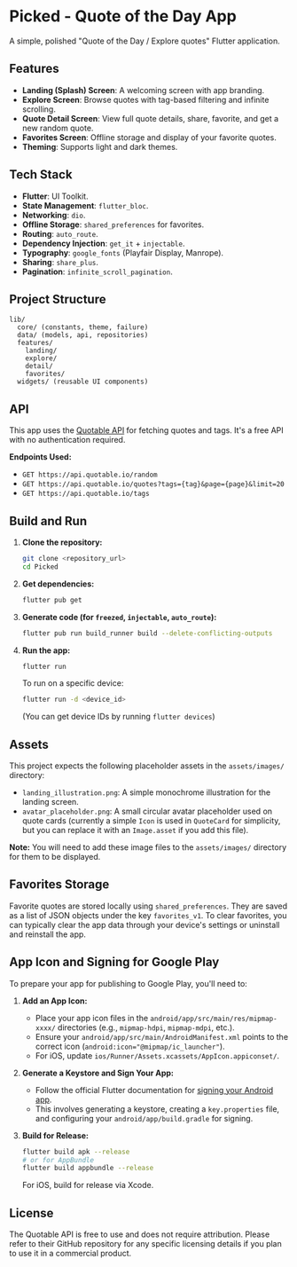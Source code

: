 # Picked - Quote of the Day App

A simple, polished "Quote of the Day / Explore quotes" Flutter application.

## Features

- **Landing (Splash) Screen**: A welcoming screen with app branding.
- **Explore Screen**: Browse quotes with tag-based filtering and infinite scrolling.
- **Quote Detail Screen**: View full quote details, share, favorite, and get a new random quote.
- **Favorites Screen**: Offline storage and display of your favorite quotes.
- **Theming**: Supports light and dark themes.

## Tech Stack

- **Flutter**: UI Toolkit.
- **State Management**: `flutter_bloc`.
- **Networking**: `dio`.
- **Offline Storage**: `shared_preferences` for favorites.
- **Routing**: `auto_route`.
- **Dependency Injection**: `get_it` + `injectable`.
- **Typography**: `google_fonts` (Playfair Display, Manrope).
- **Sharing**: `share_plus`.
- **Pagination**: `infinite_scroll_pagination`.

## Project Structure

```
lib/
  core/ (constants, theme, failure)
  data/ (models, api, repositories)
  features/
    landing/
    explore/
    detail/
    favorites/
  widgets/ (reusable UI components)
```

## API

This app uses the [Quotable API](https://github.com/lukePeavey/quotable) for fetching quotes and tags. It's a free API with no authentication required.

**Endpoints Used:**
- `GET https://api.quotable.io/random`
- `GET https://api.quotable.io/quotes?tags={tag}&page={page}&limit=20`
- `GET https://api.quotable.io/tags`

## Build and Run

1.  **Clone the repository:**
    ```bash
    git clone <repository_url>
    cd Picked
    ```

2.  **Get dependencies:**
    ```bash
    flutter pub get
    ```

3.  **Generate code (for `freezed`, `injectable`, `auto_route`):**
    ```bash
    flutter pub run build_runner build --delete-conflicting-outputs
    ```

4.  **Run the app:**
    ```bash
    flutter run
    ```

    To run on a specific device:
    ```bash
    flutter run -d <device_id>
    ```
    (You can get device IDs by running `flutter devices`)

## Assets

This project expects the following placeholder assets in the `assets/images/` directory:

-   `landing_illustration.png`: A simple monochrome illustration for the landing screen.
-   `avatar_placeholder.png`: A small circular avatar placeholder used on quote cards (currently a simple `Icon` is used in `QuoteCard` for simplicity, but you can replace it with an `Image.asset` if you add this file).

**Note:** You will need to add these image files to the `assets/images/` directory for them to be displayed.

## Favorites Storage

Favorite quotes are stored locally using `shared_preferences`. They are saved as a list of JSON objects under the key `favorites_v1`. To clear favorites, you can typically clear the app data through your device's settings or uninstall and reinstall the app.

## App Icon and Signing for Google Play

To prepare your app for publishing to Google Play, you'll need to:

1.  **Add an App Icon:**
    -   Place your app icon files in the `android/app/src/main/res/mipmap-xxxx/` directories (e.g., `mipmap-hdpi`, `mipmap-mdpi`, etc.).
    -   Ensure your `android/app/src/main/AndroidManifest.xml` points to the correct icon (`android:icon="@mipmap/ic_launcher"`).
    -   For iOS, update `ios/Runner/Assets.xcassets/AppIcon.appiconset/`.

2.  **Generate a Keystore and Sign Your App:**
    -   Follow the official Flutter documentation for [signing your Android app](https://docs.flutter.dev/deployment/android#sign-the-app).
    -   This involves generating a keystore, creating a `key.properties` file, and configuring your `android/app/build.gradle` for signing.

3.  **Build for Release:**
    ```bash
    flutter build apk --release
    # or for AppBundle
    flutter build appbundle --release
    ```
    For iOS, build for release via Xcode.

## License

The Quotable API is free to use and does not require attribution. Please refer to their GitHub repository for any specific licensing details if you plan to use it in a commercial product.